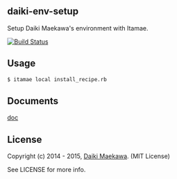 ## daiki-env-setup

Setup Daiki Maekawa's environment with Itamae.

[![Build Status](https://travis-ci.org/DaikiMaekawa/daiki-env-setup.svg?branch=master)](https://travis-ci.org/DaikiMaekawa/daiki-env-setup)

## Usage

```sh
$ itamae local install_recipe.rb
```

## Documents

[doc](doc/)

## License

Copyright (c) 2014 - 2015, [Daiki Maekawa](http://daikimaekawa.strikingly.com/). (MIT License)

See LICENSE for more info.
